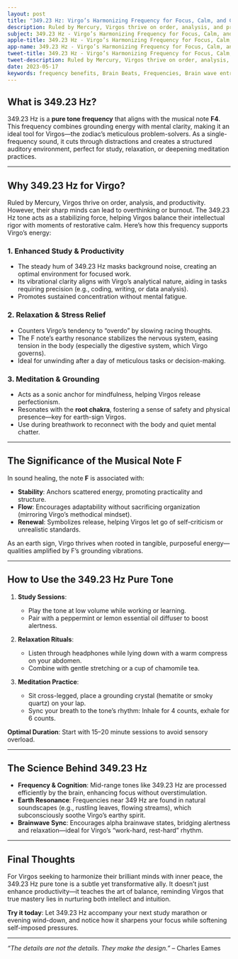 ```yaml
---
layout: post
title: "349.23 Hz: Virgo’s Harmonizing Frequency for Focus, Calm, and Clarity"
description: Ruled by Mercury, Virgos thrive on order, analysis, and productivity. However, their sharp minds can lead to overthinking or burnout. The 349.23 Hz tone acts as a stabilizing force, helping Virgos balance their intellectual rigor with moments of restorative calm.
subject: 349.23 Hz - Virgo’s Harmonizing Frequency for Focus, Calm, and Clarity
apple-title: 349.23 Hz - Virgo’s Harmonizing Frequency for Focus, Calm, and Clarity
app-name: 349.23 Hz - Virgo’s Harmonizing Frequency for Focus, Calm, and Clarity
tweet-title: 349.23 Hz - Virgo’s Harmonizing Frequency for Focus, Calm, and Clarity
tweet-description: Ruled by Mercury, Virgos thrive on order, analysis, and productivity. However, their sharp minds can lead to overthinking or burnout. The 349.23 Hz tone acts as a stabilizing force, helping Virgos balance their intellectual rigor with moments of restorative calm.
date: 2023-05-17
keywords: frequency benefits, Brain Beats, Frequencies, Brain wave entrainment, sound therapy, pure tone, 349.23 Hz, Virgo, Astrology
---    
```



## What is 349.23 Hz?  
349.23 Hz is a **pure tone frequency** that aligns with the musical note **F4**. This frequency combines grounding energy with mental clarity, making it an ideal tool for Virgos—the zodiac’s meticulous problem-solvers. As a single-frequency sound, it cuts through distractions and creates a structured auditory environment, perfect for study, relaxation, or deepening meditation practices.

---

## Why 349.23 Hz for Virgo?  
Ruled by Mercury, Virgos thrive on order, analysis, and productivity. However, their sharp minds can lead to overthinking or burnout. The 349.23 Hz tone acts as a stabilizing force, helping Virgos balance their intellectual rigor with moments of restorative calm. Here’s how this frequency supports Virgo’s energy:

### 1. **Enhanced Study & Productivity**  
- The steady hum of 349.23 Hz masks background noise, creating an optimal environment for focused work.  
- Its vibrational clarity aligns with Virgo’s analytical nature, aiding in tasks requiring precision (e.g., coding, writing, or data analysis).  
- Promotes sustained concentration without mental fatigue.  

### 2. **Relaxation & Stress Relief**  
- Counters Virgo’s tendency to “overdo” by slowing racing thoughts.  
- The F note’s earthy resonance stabilizes the nervous system, easing tension in the body (especially the digestive system, which Virgo governs).  
- Ideal for unwinding after a day of meticulous tasks or decision-making.  

### 3. **Meditation & Grounding**  
- Acts as a sonic anchor for mindfulness, helping Virgos release perfectionism.  
- Resonates with the **root chakra**, fostering a sense of safety and physical presence—key for earth-sign Virgos.  
- Use during breathwork to reconnect with the body and quiet mental chatter.  

---

## The Significance of the Musical Note F  
In sound healing, the note **F** is associated with:  
- **Stability**: Anchors scattered energy, promoting practicality and structure.  
- **Flow**: Encourages adaptability without sacrificing organization (mirroring Virgo’s methodical mindset).  
- **Renewal**: Symbolizes release, helping Virgos let go of self-criticism or unrealistic standards.  

As an earth sign, Virgo thrives when rooted in tangible, purposeful energy—qualities amplified by F’s grounding vibrations.

---

## How to Use the 349.23 Hz Pure Tone  
1. **Study Sessions**:  
   - Play the tone at low volume while working or learning.  
   - Pair with a peppermint or lemon essential oil diffuser to boost alertness.  

2. **Relaxation Rituals**:  
   - Listen through headphones while lying down with a warm compress on your abdomen.  
   - Combine with gentle stretching or a cup of chamomile tea.  

3. **Meditation Practice**:  
   - Sit cross-legged, place a grounding crystal (hematite or smoky quartz) on your lap.  
   - Sync your breath to the tone’s rhythm: Inhale for 4 counts, exhale for 6 counts.  

**Optimal Duration**: Start with 15–20 minute sessions to avoid sensory overload.  

---

## The Science Behind 349.23 Hz  
- **Frequency & Cognition**: Mid-range tones like 349.23 Hz are processed efficiently by the brain, enhancing focus without overstimulation.  
- **Earth Resonance**: Frequencies near 349 Hz are found in natural soundscapes (e.g., rustling leaves, flowing streams), which subconsciously soothe Virgo’s earthy spirit.  
- **Brainwave Sync**: Encourages alpha brainwave states, bridging alertness and relaxation—ideal for Virgo’s “work-hard, rest-hard” rhythm.  

---

## Final Thoughts  
For Virgos seeking to harmonize their brilliant minds with inner peace, the 349.23 Hz pure tone is a subtle yet transformative ally. It doesn’t just enhance productivity—it teaches the art of balance, reminding Virgos that true mastery lies in nurturing both intellect and intuition.  

**Try it today**: Let 349.23 Hz accompany your next study marathon or evening wind-down, and notice how it sharpens your focus while softening self-imposed pressures.  

---  
*“The details are not the details. They make the design.”* – Charles Eames  